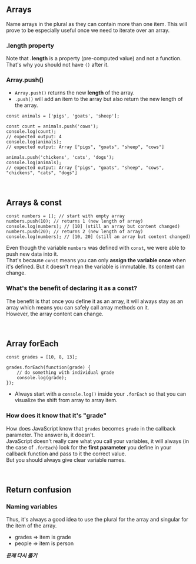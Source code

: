 ## Arrays
Name arrays in the plural as they can contain more than one item. This will prove to be especially useful once we need to iterate over an array.    

### .length property
Note that **.length** is a property (pre-computed value) and not a function. That's why you should not have ```()``` after it.    

### Array.push()
- ```Array.push()``` returns the new **length** of the array.
- ```.push()``` will add an item to the array but also return the new length of the array.
```
const animals = ['pigs', 'goats', 'sheep'];

const count = animals.push('cows');
console.log(count);
// expected output: 4
console.log(animals);
// expected output: Array ["pigs", "goats", "sheep", "cows"]

animals.push('chickens', 'cats', 'dogs');
console.log(animals);
// expected output: Array ["pigs", "goats", "sheep", "cows", "chickens", "cats", "dogs"]
``` 

<br/>

## Arrays & const
```
const numbers = []; // start with empty array
numbers.push(10); // returns 1 (new length of array)
console.log(numbers); // [10] (still an array but content changed)
numbers.push(20); // returns 2 (new length of array)
console.log(numbers); // [10, 20] (still an array but content changed)
```
Even though the variable ```numbers``` was defined with ```const```, we were able to push new data into it.       
That's because ```const``` means you can only **assign the variable once** when it's defined. But it doesn't mean the variable is immutable. Its content can change.      

### What's the benefit of declaring it as a const?
The benefit is that once you define it as an array, it will always stay as an array which means you can safely call array methods on it.    
However, the array content can change.  

<br/>

## Array forEach
```
const grades = [10, 8, 13];

grades.forEach(function(grade) {
    // do something with individual grade
    console.log(grade);
});
```
- Always start with a ```console.log()``` inside your ```.forEach``` so that you can visualize the shift from array to array item.

### How does it know that it's "grade"
How does JavaScript know that ```grades``` becomes ```grade``` in the callback parameter. The answer is, it doesn't.    
JavaScript doesn't really care what you call your variables, it will always (in the case of ```.forEach```) look for the **first parameter** you define in your callback function and pass to it the correct value.   
But you should always give clear variable names.    

<br/>

## Return confusion
### Naming variables
Thus, it's always a good idea to use the plural for the array and singular for the item of the array.   
- grades => item is grade
- people => item is person

***문제 다시 풀기***















